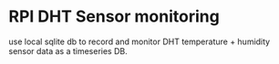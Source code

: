 # RPI DHT Sensor monitoring

use local sqlite db to record and monitor DHT temperature + humidity sensor data as a timeseries DB.

